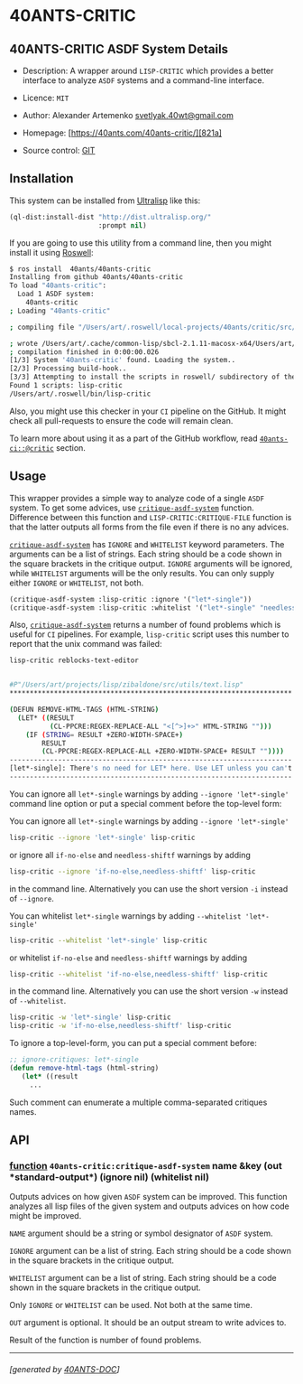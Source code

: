 <a id="x-2840ANTS-CRITIC-3A-40README-2040ANTS-DOC-2FLOCATIVES-3ASECTION-29"></a>

# 40ANTS-CRITIC

<a id="40-ants-critic-asdf-system-details"></a>

## 40ANTS-CRITIC ASDF System Details

* Description: A wrapper around `LISP-CRITIC` which provides a better interface to analyze `ASDF` systems and a command-line interface.

* Licence: `MIT`

* Author: Alexander Artemenko <svetlyak.40wt@gmail.com>

* Homepage: [https://40ants.com/40ants-critic/][821a]

* Source control: [GIT][4062]

<a id="x-2840ANTS-CRITIC-3A-3A-40INSTALLATION-2040ANTS-DOC-2FLOCATIVES-3ASECTION-29"></a>

## Installation

This system can be installed from [Ultralisp][2a0d] like this:

```lisp
(ql-dist:install-dist "http://dist.ultralisp.org/"
                      :prompt nil)
```
If you are going to use this utility from a command line, then you might install it
using [Roswell][795a]:

```bash
$ ros install  40ants/40ants-critic
Installing from github 40ants/40ants-critic
To load "40ants-critic":
  Load 1 ASDF system:
    40ants-critic
; Loading "40ants-critic"

; compiling file "/Users/art/.roswell/local-projects/40ants/critic/src/critic.lisp" (written 20 FEB 2022 12:54:52 PM):

; wrote /Users/art/.cache/common-lisp/sbcl-2.1.11-macosx-x64/Users/art/.roswell/local-projects/40ants/critic/src/critic-tmp5GEXGEG5.fasl
; compilation finished in 0:00:00.026
[1/3] System '40ants-critic' found. Loading the system..
[2/3] Processing build-hook..
[3/3] Attempting to install the scripts in roswell/ subdirectory of the system...
Found 1 scripts: lisp-critic
/Users/art/.roswell/bin/lisp-critic
```
Also, you might use this checker in your `CI` pipeline on the GitHub.
It might check all pull-requests to ensure the code will remain clean.

To learn more about using it as a part of the GitHub workflow, read
[`40ants-ci::@critic`][240b] section.

<a id="x-2840ANTS-CRITIC-3A-3A-40USAGE-2040ANTS-DOC-2FLOCATIVES-3ASECTION-29"></a>

## Usage

This wrapper provides a simple way to analyze code of a single `ASDF` system.
To get some advices, use [`critique-asdf-system`][c8a0] function. Difference between
this function and `LISP-CRITIC:CRITIQUE-FILE` function is that the latter
outputs all forms from the file even if there is no any advices.

[`critique-asdf-system`][c8a0] has `IGNORE` and `WHITELIST` keyword parameters. The
arguments can be a list of strings. Each string should be a code
shown in the square brackets in the critique output. `IGNORE` arguments will
be ignored, while `WHITELIST` arguments will be the only results. You can
only supply either `IGNORE` or `WHITELIST`, not both.

```lisp
(critique-asdf-system :lisp-critic :ignore '("let*-single"))
(critique-asdf-system :lisp-critic :whitelist '("let*-single" "needless-shiftf"))
```
Also, [`critique-asdf-system`][c8a0] returns a number of found problems which is useful
for `CI` pipelines. For example, `lisp-critic` script uses this number to report
that the unix command was failed:

```bash
lisp-critic reblocks-text-editor


#P"/Users/art/projects/lisp/zibaldone/src/utils/text.lisp"
**********************************************************************

(DEFUN REMOVE-HTML-TAGS (HTML-STRING)
  (LET* ((RESULT
          (CL-PPCRE:REGEX-REPLACE-ALL "<[^>]+>" HTML-STRING "")))
    (IF (STRING= RESULT +ZERO-WIDTH-SPACE+)
        RESULT
        (CL-PPCRE:REGEX-REPLACE-ALL +ZERO-WIDTH-SPACE+ RESULT ""))))
----------------------------------------------------------------------
[let*-single]: There's no need for LET* here. Use LET unless you can't.
----------------------------------------------------------------------
```
You can ignore all `let*-single` warnings by adding `--ignore 'let*-single'`
command line option or put a special comment before the top-level form:

You can ignore all `let*-single` warnings by adding `--ignore 'let*-single'`

```bash
lisp-critic --ignore 'let*-single' lisp-critic
```
or ignore all `if-no-else` and `needless-shiftf` warnings by adding

```bash
lisp-critic --ignore 'if-no-else,needless-shiftf' lisp-critic
```
in the command line. Alternatively you can use the short version `-i`
instead of `--ignore`.

You can whitelist `let*-single` warnings by adding `--whitelist 'let*-single'`

```bash
lisp-critic --whitelist 'let*-single' lisp-critic
```
or whitelist `if-no-else` and `needless-shiftf` warnings by adding

```bash
lisp-critic --whitelist 'if-no-else,needless-shiftf' lisp-critic
```
in the command line. Alternatively you can use the short version `-w`
instead of `--whitelist`.

```bash
lisp-critic -w 'let*-single' lisp-critic
lisp-critic -w 'if-no-else,needless-shiftf' lisp-critic
```
To ignore a top-level-form, you can put a special comment before:

```lisp
;; ignore-critiques: let*-single
(defun remove-html-tags (html-string)
   (let* ((result
     ...
```
Such comment can enumerate a multiple comma-separated critiques names.

<a id="x-2840ANTS-CRITIC-3A-3A-40API-2040ANTS-DOC-2FLOCATIVES-3ASECTION-29"></a>

## API

<a id="x-2840ANTS-CRITIC-3ACRITIQUE-ASDF-SYSTEM-20FUNCTION-29"></a>

### [function](56e1) `40ants-critic:critique-asdf-system` name &key (out \*standard-output\*) (ignore nil) (whitelist nil)

Outputs advices on how given `ASDF` system can be improved.
This function analyzes all lisp files of the given system and
outputs advices on how code might be improved.

`NAME` argument should be a string or symbol designator of `ASDF` system.

`IGNORE` argument can be a list of string. Each string should be a code
shown in the square brackets in the critique output.

`WHITELIST` argument can be a list of string. Each string should be a code
shown in the square brackets in the critique output.

Only `IGNORE` or `WHITELIST` can be used. Not both at the same time.

`OUT` argument is optional. It should be an output stream to write
advices to.

Result of the function is number of found problems.


[821a]: https://40ants.com/40ants-critic/
[c8a0]: https://40ants.com/40ants-critic/#x-2840ANTS-CRITIC-3ACRITIQUE-ASDF-SYSTEM-20FUNCTION-29
[240b]: https://40ants.com/ci/#x-2840ANTS-CI-3A-3A-40CRITIC-2040ANTS-DOC-2FLOCATIVES-3ASECTION-29
[4062]: https://github.com/40ants/40ants-critic
[56e1]: https://github.com/40ants/40ants-critic/blob/6bc9d2287e1a0de62d577730a1f074e9e78ceb00/src/critic.lisp#L148
[795a]: https://github.com/roswell/roswell
[2a0d]: https://ultralisp.org

* * *
###### [generated by [40ANTS-DOC](https://40ants.com/doc/)]
